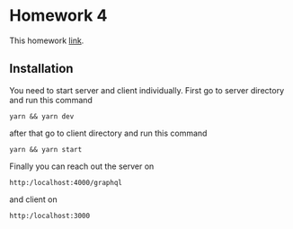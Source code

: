 # Homework 4

This homework [link](https://app.patika.dev/moduller/graphql/odev-04).

## Installation

You need to start server and client individually. First go to server directory and run this command
```
yarn && yarn dev
```
after that go to client directory and run this command
```
yarn && yarn start
```

Finally you can reach out the server on 
```
http:/localhost:4000/graphql
```
and client on 
```
http:/localhost:3000
```
